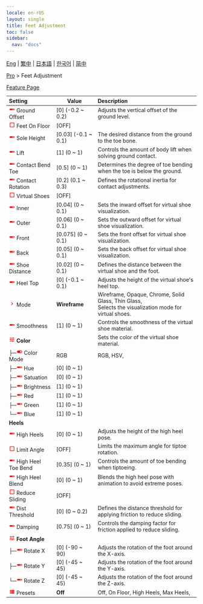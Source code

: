 ```yaml
---
locale: en-rUS
layout: single
title: Feet Adjustment
toc: false
sidebar:
  nav: "docs"
---
```

[Eng](/dancexr/menu/2025.4/actor/feet_adjustment) | [繁中](/tw/dancexr/menu/2025.4/actor/feet_adjustment) | [日本語](/jp/dancexr/menu/2025.4/actor/feet_adjustment) | [한국어](/kr/dancexr/menu/2025.4/actor/feet_adjustment) | [简中](/zh/dancexr/menu/2025.4/actor/feet_adjustment)

[Pro](../menu#Pro) > Feet Adjustment



[Feature Page](/dancexr/features/feet_adjustment)

| Setting | Value | Description |
| :--- | --- | :--- |
| <img src="/images/icon/ic_slider.png" alt="slider icon"/> Ground Offset</nobr>| [0] (-0.2 ~ 0.2) | Adjusts the vertical offset of the ground level.
| <img src="/images/icon/ic_check_off.png" alt="check off icon"/> Feet On Floor</nobr>| [OFF] | 
| <img src="/images/icon/ic_slider.png" alt="slider icon"/> Sole Height</nobr>| [0.03] (-0.1 ~ 0.1) | The desired distance from the ground to the toe bone.
| <img src="/images/icon/ic_slider.png" alt="slider icon"/> Lift</nobr>| [1] (0 ~ 1) | Controls the amount of body lift when solving ground contact.
| <img src="/images/icon/ic_slider.png" alt="slider icon"/> Contact Bend Toe</nobr>| [0.5] (0 ~ 1) | Determines the degree of toe bending when the toe is below the ground.
| <img src="/images/icon/ic_slider.png" alt="slider icon"/> Contact Rotation</nobr>| [0.2] (0.1 ~ 0.3) | Defines the rotational inertia for contact adjustments.
| <img src="/images/icon/ic_check_off.png" alt="check off icon"/> Virtual Shoes</nobr>| [OFF] | 
| <img src="/images/icon/ic_slider.png" alt="slider icon"/> Inner</nobr>| [0.04] (0 ~ 0.1) | Sets the inward offset for virtual shoe visualization.
| <img src="/images/icon/ic_slider.png" alt="slider icon"/> Outer</nobr>| [0.06] (0 ~ 0.1) | Sets the outward offset for virtual shoe visualization.
| <img src="/images/icon/ic_slider.png" alt="slider icon"/> Front</nobr>| [0.075] (0 ~ 0.1) | Sets the front offset for virtual shoe visualization.
| <img src="/images/icon/ic_slider.png" alt="slider icon"/> Back</nobr>| [0.05] (0 ~ 0.1) | Sets the back offset for virtual shoe visualization.
| <img src="/images/icon/ic_slider.png" alt="slider icon"/> Shoe Distance</nobr>| [0.02] (0 ~ 0.1) | Defines the distance between the virtual shoe and the foot.
| <img src="/images/icon/ic_slider.png" alt="slider icon"/> Heel Top</nobr>| [0] (-0.1 ~ 0.1) | Adjusts the height of the virtual shoe's heel top.
| <img src="/images/icon/ic_chevron.png" alt="chevron icon"/> Mode</nobr>| **Wireframe** | Wireframe, Opaque, Chrome, Solid Glass, Thin Glass, <br/>Selects the visualization mode for virtual shoes. |
| <img src="/images/icon/ic_slider.png" alt="slider icon"/> Smoothness</nobr>| [1] (0 ~ 1) | Controls the smoothness of the virtual shoe material.
| <img src="/images/icon/ic_tune.png" alt="tune icon"/> <b>Color</b></nobr>| | Sets the color of the virtual shoe material.
| ├─<img src="/images/icon/ic_toggle_on.png" alt="toggle on icon"/> Color Mode</nobr>| RGB | RGB, HSV, 
| ├─<img src="/images/icon/ic_slider.png" alt="slider icon"/> Hue</nobr>| [0] (0 ~ 1) | 
| ├─<img src="/images/icon/ic_slider.png" alt="slider icon"/> Satuation</nobr>| [0] (0 ~ 1) | 
| ├─<img src="/images/icon/ic_slider.png" alt="slider icon"/> Brightness</nobr>| [1] (0 ~ 1) | 
| ├─<img src="/images/icon/ic_slider.png" alt="slider icon"/> Red</nobr>| [1] (0 ~ 1) | 
| ├─<img src="/images/icon/ic_slider.png" alt="slider icon"/> Green</nobr>| [1] (0 ~ 1) | 
| └─<img src="/images/icon/ic_slider.png" alt="slider icon"/> Blue</nobr>| [1] (0 ~ 1) | 
|  <b>Heels</b></nobr>|| 
| <img src="/images/icon/ic_slider.png" alt="slider icon"/> High Heels</nobr>| [0] (0 ~ 1) | Adjusts the height of the high heel pose.
| <img src="/images/icon/ic_check_off.png" alt="check off icon"/> Limit Angle</nobr>| [OFF] | Limits the maximum angle for tiptoe rotation.
| <img src="/images/icon/ic_slider.png" alt="slider icon"/> High Heel Toe Bend</nobr>| [0.35] (0 ~ 1) | Controls the amount of toe bending when tiptoeing.
| <img src="/images/icon/ic_slider.png" alt="slider icon"/> High Heel Blend</nobr>| [0] (0 ~ 1) | Blends the high heel pose with animation to avoid extreme poses.
| <img src="/images/icon/ic_check_off.png" alt="check off icon"/> Reduce Sliding</nobr>| [OFF] | 
| <img src="/images/icon/ic_slider.png" alt="slider icon"/> Dist Threshold</nobr>| [0] (0 ~ 0.2) | Defines the distance threshold for applying friction to reduce sliding.
| <img src="/images/icon/ic_slider.png" alt="slider icon"/> Damping</nobr>| [0.75] (0 ~ 1) | Controls the damping factor for friction applied to reduce sliding.
| <img src="/images/icon/ic_tune.png" alt="tune icon"/> <b>Foot Angle</b></nobr>| | 
| ├─<img src="/images/icon/ic_slider.png" alt="slider icon"/> Rotate X</nobr>| [0] (-90 ~ 90) | Adjusts the rotation of the foot around the X-axis.
| ├─<img src="/images/icon/ic_slider.png" alt="slider icon"/> Rotate Y</nobr>| [0] (-45 ~ 45) | Adjusts the rotation of the foot around the Y-axis.
| └─<img src="/images/icon/ic_slider.png" alt="slider icon"/> Rotate Z</nobr>| [0] (-45 ~ 45) | Adjusts the rotation of the foot around the Z-axis.
| <img src="/images/icon/ic_list.png" alt="list icon"/> Presets</nobr>| **Off** | Off, On Floor, High Heels, Max Heels,  |
